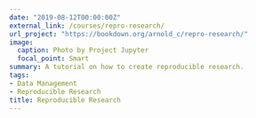 ```yaml
---
date: "2019-08-12T00:00:00Z"
external_link: /courses/repro-research/
url_project: "https://bookdown.org/arnold_c/repro-research/"
image:
  caption: Photo by Project Jupyter
  focal_point: Smart
summary: A tutorial on how to create reproducible research.
tags:
- Data Management
- Reproducible Research
title: Reproducible Research
---
```


